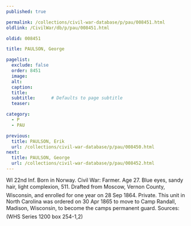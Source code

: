 ```yaml
---
published: true

permalink: /collections/civil-war-database/p/pau/008451.html
oldlink: /CivilWar/db/p/pau/008451.html

oldid: 008451

title: PAULSON, George

pagelist:
  exclude: false
  order: 8451
  image: 
  alt:
  caption:
  title:
  subtitle:      # Defaults to page subtitle
  teaser:

category: 
  - P 
  - PAU

previous:
  title: PAULSON, Erik
  url: /collections/civil-war-database/p/pau/008450.html  
next:
  title: PAULSON, George
  url: /collections/civil-war-database/p/pau/008452.html   
---
```

WI 22nd Inf. Born in Norway. Civil War: Farmer. Age 27. Blue eyes, sandy hair, light complexion, 5&#146;11&#148;. Drafted from Moscow, Vernon County, Wisconsin, and enrolled for one year on 28 Sep 1864. Private. This unit in North Carolina was ordered on 30 Apr 1865 to move to Camp Randall, Madison, Wisconsin, to become the camp&#146;s permanent guard. Sources: (WHS Series 1200 box 254-1,2)